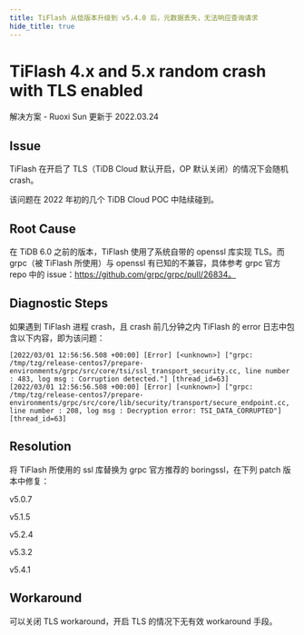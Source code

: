 ```yaml
---
title: TiFlash 从低版本升级到 v5.4.0 后，元数据丢失，无法响应查询请求
hide_title: true
---
```


# TiFlash 4.x and 5.x random crash with TLS enabled

解决方案 - Ruoxi Sun 更新于 2022.03.24

## Issue

TiFlash 在开启了 TLS（TiDB Cloud 默认开启，OP 默认关闭）的情况下会随机 crash。

该问题在 2022 年初的几个 TiDB Cloud POC 中陆续碰到。

## Root Cause

在 TiDB 6.0 之前的版本，TiFlash 使用了系统自带的 openssl 库实现 TLS。而 grpc（被 TiFlash 所使用）与 openssl 有已知的不兼容，具体参考 grpc 官方 repo 中的 issue：https://github.com/grpc/grpc/pull/26834。

## Diagnostic Steps

如果遇到 TiFlash 进程 crash，且 crash 前几分钟之内 TiFlash 的 error 日志中包含以下内容，即为该问题：

```
[2022/03/01 12:56:56.508 +00:00] [Error] [<unknown>] ["grpc: /tmp/tzg/release-centos7/prepare-environments/grpc/src/core/tsi/ssl_transport_security.cc, line number : 483, log msg : Corruption detected."] [thread_id=63]
[2022/03/01 12:56:56.508 +00:00] [Error] [<unknown>] ["grpc: /tmp/tzg/release-centos7/prepare-environments/grpc/src/core/lib/security/transport/secure_endpoint.cc, line number : 208, log msg : Decryption error: TSI_DATA_CORRUPTED"] [thread_id=63]
```

## Resolution

将 TiFlash 所使用的 ssl 库替换为 grpc 官方推荐的 boringssl，在下列 patch 版本中修复：

v5.0.7

v5.1.5

v5.2.4

v5.3.2

v5.4.1

## Workaround

可以关闭 TLS workaround，开启 TLS 的情况下无有效 workaround 手段。
